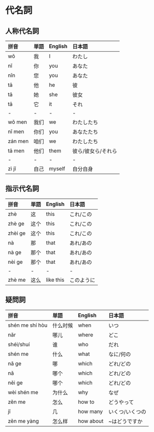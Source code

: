 # 代名詞

## 人称代名詞

|拼音|単語|English|日本語|
|:--|:--|:--|:--|
|wǒ|我|I|わたし|
|nǐ|你|you|あなた|
|nǐn|您|you|あなた|
|tā|他|he|彼|
|tā|她|she|彼女|
|tā|它|it|それ|
|-|-|-|-|
|wǒ men|我们|we|わたしたち|
|nǐ men|你们|you|あなたたち|
|zán men|咱们|we|わたしたち|
|tā men|他们|them|彼ら/彼女ら/それら|
|-|-|-|-|
|zì jǐ|自己|myself|自分自身|

## 指示代名詞

|拼音|単語|English|日本語|
|:--|:--|:--|:--|
|zhè|这|this|これ/この|
|zhè ge|这个|this|これ/この|
|zhèi ge|这个|this|これ/この|
|nà|那|that|あれ/あの|
|nà ge|那个|that|あれ/あの|
|nèi ge|那个|that|あれ/あの|
|-|-|-|-|
|zhè me|这么|like this|このように|

## 疑問詞

|拼音|単語|English|日本語|
|:--|:--|:--|:--|
|shén me shí hòu|什么时候|when|いつ|
|nǎr|哪儿|where|どこ|
|shéi/shuí|谁|who|だれ|
|shén me|什么|what|なに/何の|
|nǎ ge|哪|which|どれ/どの|
|nǎ|哪个|which|どれ/どの|
|něi ge|哪个|which|どれ/どの|
|wèi shén me|为什么|why|なぜ|
|zěn me|怎么|how to|どうやって|
|jǐ|几|how many|いくつ/いくつの|
|zěn me yàng|怎么样|how about|~はどうですか|
